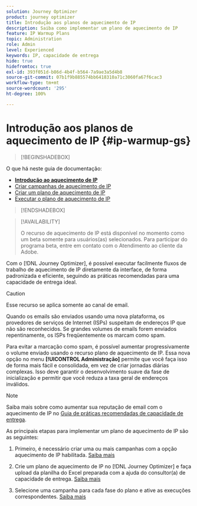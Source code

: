 ```yaml
---
solution: Journey Optimizer
product: journey optimizer
title: Introdução aos planos de aquecimento de IP
description: Saiba como implementar um plano de aquecimento de IP
feature: IP Warmup Plans
topic: Administration
role: Admin
level: Experienced
keywords: IP, capacidade de entrega
hide: true
hidefromtoc: true
exl-id: 393f051d-b86d-4b4f-b564-7a9ae3a5d4b8
source-git-commit: 07b1f9b885574bb6418310a71c3060fa67f6cac3
workflow-type: tm+mt
source-wordcount: '295'
ht-degree: 100%

---
```


# Introdução aos planos de aquecimento de IP {#ip-warmup-gs}

<!--
>[!CONTEXTUALHELP]
>id="ajo_admin_ip_warmup_plan"
>title="Define your IP warmup plan"
>abstract="You can perform IP warmup workflows directly from the Journey Optimizer interface in a standardized and efficient way that follows the best practices for optimal deliverability."
-->

>[!BEGINSHADEBOX]

O que há neste guia de documentação:

* **[Introdução ao aquecimento de IP](ip-warmup-gs.md)**
* [Criar campanhas de aquecimento de IP](ip-warmup-campaign.md)
* [Criar um plano de aquecimento de IP](ip-warmup-plan.md)
* [Executar o plano de aquecimento de IP](ip-warmup-execution.md)

>[!ENDSHADEBOX]

>[!AVAILABILITY]
>
>O recurso de aquecimento de IP está disponível no momento como um beta somente para usuários(as) selecionados. Para participar do programa beta, entre em contato com o Atendimento ao cliente da Adobe.

Com o [!DNL Journey Optimizer], é possível executar facilmente fluxos de trabalho de aquecimento de IP diretamente da interface, de forma padronizada e eficiente, seguindo as práticas recomendadas para uma capacidade de entrega ideal.

>[!CAUTION]
>
>Esse recurso se aplica somente ao canal de email.

Quando os emails são enviados usando uma nova plataforma, os provedores de serviços de Internet (ISPs) suspeitam de endereços IP que não são reconhecidos. Se grandes volumes de emails forem enviados repentinamente, os ISPs freqüentemente os marcam como spam.

Para evitar a marcação como spam, é possível aumentar progressivamente o volume enviado usando o recurso plano de aquecimento de IP. Essa nova opção no menu **[!UICONTROL Administração]** permite que você faça isso de forma mais fácil e consolidada, em vez de criar jornadas diárias complexas. Isso deve garantir o desenvolvimento suave da fase de inicialização e permitir que você reduza a taxa geral de endereços inválidos.

>[!NOTE]
>
>Saiba mais sobre como aumentar sua reputação de email com o aquecimento de IP no [Guia de práticas recomendadas de capacidade de entrega](https://experienceleague.adobe.com/docs/deliverability-learn/deliverability-best-practice-guide/additional-resources/generic-resources/increase-reputation-with-ip-warming.html?lang=pt-BR).

<!--
Benefits

* Standardization on Campaign which will be easy for practitioners too > why?

* No more pain of creating queries, audiences and testing those as system will create the audiences. 

* Ease of excluding domains and changing the plan with help of simple toggles to exclude OR by editing numbers inline or create new phases or reupload plan if drastic change. No more pain of editing audience definitions, journey conditions

* There is an expectation that with this, it will ease around 30% of effort and will be much better experience for consultant/partner/practitioner - right from planning to execution to reporting
-->

As principais etapas para implementar um plano de aquecimento de IP são as seguintes:

1. Primeiro, é necessário criar uma ou mais campanhas com a opção aquecimento de IP habilitada. [Saiba mais](ip-warmup-campaign.md)

1. Crie um plano de aquecimento de IP no [!DNL Journey Optimizer] e faça upload da planilha do Excel preparada com a ajuda do consultor(a) de capacidade de entrega. [Saiba mais](ip-warmup-plan.md)

1. Selecione uma campanha para cada fase do plano e ative as execuções correspondentes. [Saiba mais](ip-warmup-execution.md)
